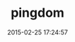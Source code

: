 ---
layout: inspirer-parcours-apps-default
title: pingdom
logo: pingdom_128.png
intro: Two different experiences one during the night and the other during the day explaining the advantages of electric vehicles and charging station.
parcours-apps-os: Android
scenario: onboarding
url-app-ios: http://localhost:9000/parcours-apps-ios-1/
url-app-android-wear: http://localhost:9000/parcours-apps-ios-1/
url-app-apple-watch: http://localhost:9000/parcours-apps-ios-1/
image-1: twitter-ios-parcours-onboarding-step1.png
image-1-tache: splash screen
image-2: twitter-ios-parcours-onboarding-step1.png
image-2-tache: splash screen
image-3: twitter-ios-parcours-onboarding-step1.png
image-3-tache: splash screen
image-4: twitter-ios-parcours-onboarding-step1.png
image-4-tache: splash screen
image-5: twitter-ios-parcours-onboarding-step1.png
image-5-tache: splash screen
image-6: twitter-ios-parcours-onboarding-step1.png
image-6-tache: splash screen
image-7: twitter-ios-parcours-onboarding-step1.png
image-7-tache: splash screen
image-8: twitter-ios-parcours-onboarding-step1.png
image-8-tache: splash screen
keyword_title: jekyll

date: 2015-02-25 17:24:57
description: blablabla
path1: inspiration
path2: parcours-apps
path3: android
category: parcours-apps-android
tags:
- parcours-apps-android-onboarding
- parcours-apps-android-upload
---